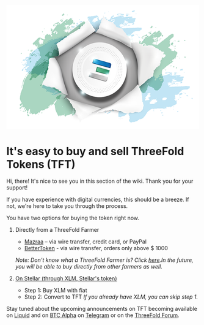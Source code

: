 ![](./img/tftexplo.png)

# It's easy to buy and sell ThreeFold Tokens (TFT)

Hi, there! It's nice to see you in this section of the wiki. Thank you for your support!

If you have experience with digital currencies, this should be a breeze. If not, we're here to take you through the process.

You have two options for buying the token right now.

1. Directly from a ThreeFold Farmer
    - [Mazraa](tft_mazraa.md) – via wire transfer, credit card, or PayPal
    - [BetterToken](tft_bettertoken.md) - via wire transfer, orders only above $ 1000
    
    _Note: Don't know what a ThreeFold Farmer is? Click [here](what_is_a_farmer.md).In the future, you will be able to buy directly from other farmers as well._
    
2. [On Stellar (through XLM, Stellar's token)](fiat_to_tft_overview.md)
    - Step 1: Buy XLM with fiat
    - Step 2: Convert to TFT
    _If you already have XLM, you can skip step 1._

Stay tuned about the upcoming announcements on TFT becoming available on [Liquid](tft_liquid.md) and on [BTC Alpha](tft_btc_alpha.md) on [Telegram](https://t.me/threefoldnews) or on the [ThreeFold Forum](https://forum.threefold.io/).